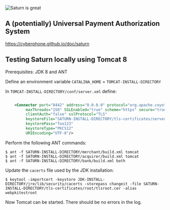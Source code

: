 ![Saturn is great](https://cyberphone.github.io/doc/saturn/github-saturnlogo.svg)

## A (potentially) Universal Payment Authorization System

https://cyberphone.github.io/doc/saturn

## Testing Saturn locally using Tomcat 8

Prerequisites: JDK 8 and ANT

Define an environment variable <code>CATALINA_HOME</code> = <code>TOMCAT-INSTALL-DIRECTORY</code>

In <code>TOMCAT-INSTALL-DIRECTORY/conf/server.xml</code> define:
```xml

    <Connector port="8442" address="0.0.0.0" protocol="org.apache.coyote.http11.Http11Protocol"
         maxThreads="150" SSLEnabled="true" scheme="https" secure="true"
         clientAuth="false" sslProtocol="TLS" 
         keystoreFile="SATURN-INSTALL-DIRECTORY/tls-certificates/server/localhost.p12"
         keystorePass="foo123"
         keystoreType="PKCS12"
         URIEncoding="UTF-8"/>    
```
Perform the following ANT commands:

```
$ ant -f SATURN-INSTALL-DIRECTORY/merchant/build.xml tomcat
$ ant -f SATURN-INSTALL-DIRECTORY/acquirer/build.xml tomcat
$ ant -f SATURN-INSTALL-DIRECTORY/bank/build.xml both
```
Update the <code>cacerts</code> file used by the JDK installation:

```
$ keytool -importcert -keystore JDK-INSTALL-DIRECTORY/jre/lib/security/cacerts -storepass changeit -file SATURN-INSTALL-DIRECTORY/tls-certificates/root/tlsroot.cer -alias webpkitestroot
```
Now Tomcat can be started.  There should be no errors in the log.
